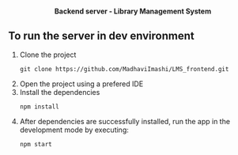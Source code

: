 <h4 align="center"> Backend server - Library Management System </h4>

## To run the server in dev environment

1. Clone the project
    ```
    git clone https://github.com/MadhaviImashi/LMS_frontend.git
    ```
2. Open the project using a prefered IDE
3. Install the dependencies
    ```
    npm install
    ```
4. After dependencies are successfully installed, run the app in the development mode by executing:
    ```
    npm start
    ```

